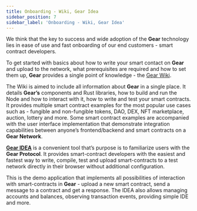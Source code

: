 ```yaml
---
title: Onboarding - Wiki, Gear Idea
sidebar_position: 7
sidebar_label: 'Onboarding - Wiki, Gear Idea'
---
```


We think that the key to success and wide adoption of the **Gear** technology lies in ease of use and fast onboarding of our end customers - smart contract developers.

To get started with basics about how to write your smart contact on **Gear** and upload to the network, what prerequisites are required and how to set them up, **Gear** provides a single point of knowledge - the [Gear Wiki](https://wiki.gear-tech.io/). 

The Wiki is aimed to include all information about **Gear** in a single place. It details **Gear’s** components and Rust libraries, how to build and run the Node and how to interact with it, how to write and test your smart contracts. It provides multiple smart contract examples for the most popular use cases such as - fungible and non-fungible tokens, DAO, DEX, NFT marketplace, auction, lottery and more. Some smart contract examples are accompanied with the user interface implementation that demonstrate integration capabilities between anyone’s frontend/backend and smart contracts on a **Gear Network**.

[**Gear IDEA**](https://idea.gear-tech.io) is a convenient tool that’s purpose is to familiarize users with the **Gear Protocol**. It provides smart-contract developers with the easiest and fastest way to write, compile, test and upload smart-contracts to a test network directly in their browser without additional configuration.

This is the demo application that implements all possibilities of interaction with smart-contracts in **Gear** - upload a new smart contract, send a message to a contract and get a response. The IDEA also allows managing accounts and balances, observing transaction events, providing simple IDE and more.
